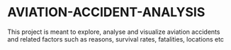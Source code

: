 # AVIATION-ACCIDENT-ANALYSIS
This project is meant to explore, analyse and visualize aviation accidents and related factors such as reasons, survival rates, fatalities, locations etc
